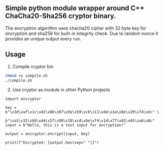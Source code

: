 ## Simple python module wrapper around C++ ChaCha20-Sha256 cryptor binary.

The encryption algorithm uses chacha20 cipher with 32 byte key for encryption and sha256 for built-in integrity check.
Due to random nonce it provides an unique output every run.

## Usage

1. Compile cryptor bin
```sh
chmod +x compile.sh
./compile.sh
```
2. Use cryptor as module in other Python projects
```python3
import encryptor

key = b"\x3d\xaf\x1c\x42\x8b\x07\x9a\x59\xc6\x11\xde\x3a\x8e\x29\x74\xec" \
      b"\xa1\x32\xb9\x44\x5f\x98\x20\xcd\x6e\xf4\x1d\x77\x02\x65\xab\x8c"
input = b"Hello, this is a test input for encryption!"

output = encryptor.encrypt(input, key)

print(f"Encrypted: {output.hex(sep=" ")}")
```
